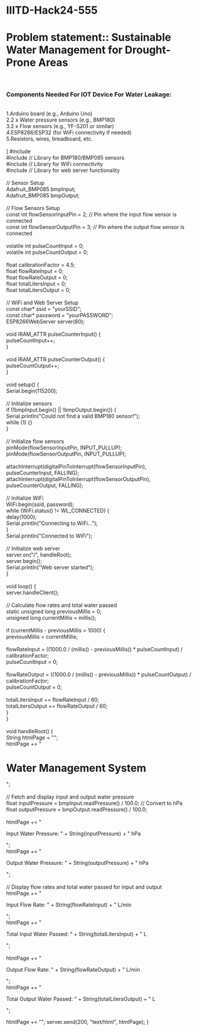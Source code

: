 # IIITD-Hack24-555<br>
<h1>Problem statement:: Sustainable Water Management for Drought-Prone Areas</h1><br>
<h3>Components Needed For IOT Device For Water Leakage:</h3><br>
1.Arduino board (e.g., Arduino Uno)<br>
2.2 x Water pressure sensors (e.g., BMP180)<br>
3.2 x Flow sensors (e.g., YF-S201 or similar)<br>
4.ESP8266/ESP32 (for WiFi connectivity if needed)<br>
5.Resistors, wires, breadboard, etc.<br>
<br>]
#include <Wire.h><br>
#include <Adafruit_BMP085.h>  // Library for BMP180/BMP085 sensors<br>
#include <ESP8266WiFi.h>      // Library for WiFi connectivity<br>
#include <ESP8266WebServer.h> // Library for web server functionality<br>
<br>
// Sensor Setup<br>
Adafruit_BMP085 bmpInput;<br>
Adafruit_BMP085 bmpOutput;<br>
<br>
// Flow Sensors Setup<br>
const int flowSensorInputPin = 2; // Pin where the input flow sensor is connected<br>
const int flowSensorOutputPin = 3; // Pin where the output flow sensor is connected<br>
<br>
volatile int pulseCountInput = 0;<br>
volatile int pulseCountOutput = 0;<br>
<br>
float calibrationFactor = 4.5;<br>
float flowRateInput = 0;<br>
float flowRateOutput = 0;<br>
float totalLitersInput = 0;<br>
float totalLitersOutput = 0;<br>
<br>
// WiFi and Web Server Setup<br>
const char* ssid = "yourSSID";<br>
const char* password = "yourPASSWORD";<br>
ESP8266WebServer server(80);<br>
<br>
void IRAM_ATTR pulseCounterInput() {<br>
  pulseCountInput++;<br>
}<br>
<br>
void IRAM_ATTR pulseCounterOutput() {<br>
  pulseCountOutput++;<br>
}<br>
<br>
void setup() {<br>
  Serial.begin(115200);<br>
<br>
  // Initialize sensors<br>
  if (!bmpInput.begin() || !bmpOutput.begin()) {<br>
    Serial.println("Could not find a valid BMP180 sensor!");<br>
    while (1) {}<br>
  }<br>
<br>
  // Initialize flow sensors<br>
  pinMode(flowSensorInputPin, INPUT_PULLUP);<br>
  pinMode(flowSensorOutputPin, INPUT_PULLUP);<br>
<br>
  attachInterrupt(digitalPinToInterrupt(flowSensorInputPin), pulseCounterInput, FALLING);<br>
  attachInterrupt(digitalPinToInterrupt(flowSensorOutputPin), pulseCounterOutput, FALLING);<br>
<br>
  // Initialize WiFi<br>
  WiFi.begin(ssid, password);<br>
  while (WiFi.status() != WL_CONNECTED) {<br>
    delay(1000);<br>
    Serial.println("Connecting to WiFi...");<br>
  }<br>
  Serial.println("Connected to WiFi");<br>
<br>
  // Initialize web server<br>
  server.on("/", handleRoot);<br>
  server.begin();<br>
  Serial.println("Web server started");<br>
}<br>
<br>
void loop() {<br>
  server.handleClient();<br>
<br>
  // Calculate flow rates and total water passed<br>
  static unsigned long previousMillis = 0;<br>
  unsigned long currentMillis = millis();<br>
<br>
  if (currentMillis - previousMillis > 1000) {<br>
    previousMillis = currentMillis;<br>
    <br>
    flowRateInput = ((1000.0 / (millis() - previousMillis)) * pulseCountInput) / calibrationFactor;<br>
    pulseCountInput = 0;<br>
    <br>
    flowRateOutput = ((1000.0 / (millis() - previousMillis)) * pulseCountOutput) / calibrationFactor;<br>
    pulseCountOutput = 0;<br>
<br>
    totalLitersInput += flowRateInput / 60;<br>
    totalLitersOutput += flowRateOutput / 60;<br>
  }<br>
}<br>
<br>
void handleRoot() {<br>
  String htmlPage = "<html><body>";<br>
  htmlPage += "<h1>Water Management System</h1>";<br>
  <br>
  // Fetch and display input and output water pressure<br>
  float inputPressure = bmpInput.readPressure() / 100.0; // Convert to hPa<br>
  float outputPressure = bmpOutput.readPressure() / 100.0;<br>
  <br>
  htmlPage += "<p>Input Water Pressure: " + String(inputPressure) + " hPa</p>";<br>
  htmlPage += "<p>Output Water Pressure: " + String(outputPressure) + " hPa</p>";<br>
  <br>
  // Display flow rates and total water passed for input and output<br>
  htmlPage += "<p>Input Flow Rate: " + String(flowRateInput) + " L/min</p>";<br>
  htmlPage += "<p>Total Input Water Passed: " + String(totalLitersInput) + " L</p>";<br>
<br>
  htmlPage += "<p>Output Flow Rate: " + String(flowRateOutput) + " L/min</p>";<br>
  htmlPage += "<p>Total Output Water Passed: " + String(totalLitersOutput) + " L</p>";<br>
  
  htmlPage += "</body></html>";
  server.send(200, "text/html", htmlPage);
}

